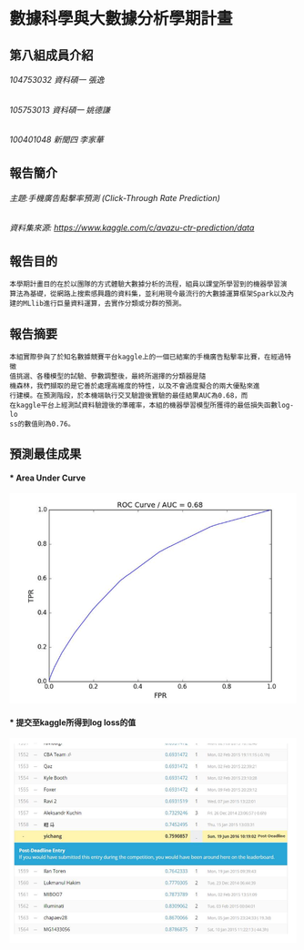 數據科學與大數據分析學期計畫
========

## 第八組成員介紹

###### 104753032 資科碩一 張逸
###### 105753013 資科碩一 姚德謙
###### 100401048 新聞四 李家華


## 報告簡介

###### 主題:手機廣告點擊率預測 (Click-Through Rate Prediction)<br/>
###### 資料集來源: <https://www.kaggle.com/c/avazu-ctr-prediction/data> <br/>


## 報告目的  
   
    
    本學期計畫目的在於以團隊的方式體驗大數據分析的流程，組員以課堂所學習到的機器學習演
    算法為基礎，從網路上搜索感興趣的資料集，並利用現今最流行的大數據運算框架Spark以及內
    建的MLlib進行巨量資料運算，去實作分類或分群的預測。


## 報告摘要  
   

    
    本組實際參與了於知名數據競賽平台kaggle上的一個已結案的手機廣告點擊率比賽，在經過特徵
    值挑選、各種模型的試驗、參數調整後，最終所選擇的分類器是隨
    機森林，我們擷取的是它善於處理高維度的特性，以及不會過度擬合的兩大優點來進
    行建模。在預測階段，於本機端執行交叉驗證後實驗的最佳結果AUC為0.68，而
    在kaggle平台上經測試資料驗證後的準確率，本組的機器學習模型所獲得的最低損失函數log-lo
    ss的數值則為0.76。
    
## 預測最佳成果
#### * Area Under Curve

![image](https://github.com/chiahualee/temp/blob/master/AUC.png)
#### * 提交至kaggle所得到log loss的值 

![image](https://github.com/chiahualee/temp/blob/master/losslog.png)






  
